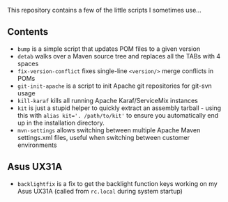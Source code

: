 This repository contains a few of the little scripts I sometimes use...

Contents
--------

* `bump` is a simple script that updates POM files to a given version
* `detab` walks over a Maven source tree and replaces all the TABs with 4 spaces
* `fix-version-conflict` fixes single-line `<version/>` merge conflicts in POMs 
* `git-init-apache` is a script to init Apache git repositories for git-svn usage
* `kill-karaf` kills all running Apache Karaf/ServiceMix instances
* `kit` is just a stupid helper to quickly extract an assembly tarball - using this with `alias kit='. /path/to/kit'` to ensure you automatically end up in the installation directory.
* `mvn-settings` allows switching between multiple Apache Maven settings.xml files, useful when switching between customer environments

Asus UX31A
----------
* `backlightfix` is a fix to get the backlight function keys working on my Asus UX31A (called from `rc.local` during system startup)
